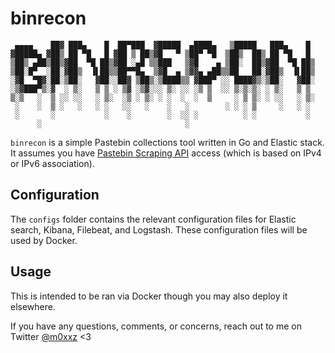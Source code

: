 # binrecon

```
 ▄▄▄▄    ██▓ ███▄    █  ██▀███  ▓█████  ▄████▄   ▒█████   ███▄    █ 
▓█████▄ ▓██▒ ██ ▀█   █ ▓██ ▒ ██▒▓█   ▀ ▒██▀ ▀█  ▒██▒  ██▒ ██ ▀█   █ 
▒██▒ ▄██▒██▒▓██  ▀█ ██▒▓██ ░▄█ ▒▒███   ▒▓█    ▄ ▒██░  ██▒▓██  ▀█ ██▒
▒██░█▀  ░██░▓██▒  ▐▌██▒▒██▀▀█▄  ▒▓█  ▄ ▒▓▓▄ ▄██▒▒██   ██░▓██▒  ▐▌██▒
░▓█  ▀█▓░██░▒██░   ▓██░░██▓ ▒██▒░▒████▒▒ ▓███▀ ░░ ████▓▒░▒██░   ▓██░
░▒▓███▀▒░▓  ░ ▒░   ▒ ▒ ░ ▒▓ ░▒▓░░░ ▒░ ░░ ░▒ ▒  ░░ ▒░▒░▒░ ░ ▒░   ▒ ▒ 
▒░▒   ░  ▒ ░░ ░░   ░ ▒░  ░▒ ░ ▒░ ░ ░  ░  ░  ▒     ░ ▒ ▒░ ░ ░░   ░ ▒░
 ░    ░  ▒ ░   ░   ░ ░   ░░   ░    ░   ░        ░ ░ ░ ▒     ░   ░ ░ 
 ░       ░           ░    ░        ░  ░░ ░          ░ ░           ░ 
      ░                                ░                            
```

`binrecon` is a simple Pastebin collections tool written in Go and Elastic stack. It assumes you have [Pastebin Scraping API](https://pastebin.com/doc_scraping_api) access (which is based on IPv4 or IPv6 association). 

## Configuration

The `configs` folder contains the relevant configuration files for Elastic search, Kibana, Filebeat, and Logstash. These configuration files will be used by Docker.

## Usage

This is intended to be ran via Docker though you may also deploy it elsewhere.

If you have any questions, comments, or concerns, reach out to me on Twitter [@m0xxz](https://twitter.com/m0xxz) <3